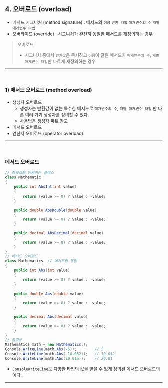 ## 4. 오버로드 (overload)
- 메서드 시그니처 (method signature) : 메서드의 `이름` `반환 타압` `매개변수의 수` `개별 매개변수 타입`
- 오버라이드 (override) : 시그니처가 완전히 동일한 메서드를 재정의하는 경우
> 오버로드    
> - 시그니처 중에서 `반환값`은 무시하고 `이름`이 같은 메서드가 `매개변수의 수`, `개별 매개변수 타입`만 다르게 재정의하는 경우

****
<br>

### 1) 메서드 오버로드 (method overload)
- 생성자 오버로드    
  - 생성자는 반환값이 없는 특수한 메서드로 `매개변수의 수`, `개별 매개변수 타입` 만 다른 여러 가기 생성자를 정의할 수 있다.
  - 사용법은 [생성자 파트](./04_Class.md) 참고
- 메서드 오버로드
- 연산자 오버로드 (operator overload)

****
<br>

### 메서드 오버로드
```csharp
// 절댓값을 반환하는 클래스
class Mathematic
{
    public int AbsInt(int value)
    {
        return (value >= 0) ? value : -value;
    }

    public double AbsDouble(double value)
    {
        return (value >= 0) ? value : -value;
    }

    public decimal AbsDecimal(decimal value)
    {
        return (value >= 0) ? value : -value;
    }
}
// 메서드 오버로드
class Mathematics  // 메서드명 통일
{
    public int Abs(int value)
    {
        return (value >= 0) ? value : -value;
    }

    public double Abs(double value)
    {
        return (value >= 0) ? value : -value;
    }

    public decimal Abs(decimal value)
    {
        return (value >= 0) ? value : -value;
    }
}
// 출력문
Mathematics math = new Mathematics();
Console.WriteLine(math.Abs(-5));        // 5
Console.WriteLine(math.Abs(-10.052));   // 10.052
Console.WriteLine(math.Abs(20.01m));    // 20.01
```
- `ConsoleWriteLine`도 다양한 타입의 값을 받을 수  있게 정의된 메서드 오버로드의 예다.

****
<br>
